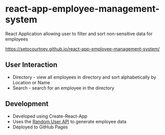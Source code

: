 # react-app-employee-management-system
React Application allowing user to filter and sort non-sensitive data for employees

https://setocourtney.github.io/react-app-employee-management-system/

## User Interaction

* Directory - view all employees in directory and sort alphabetically by Location or Name
* Search - search for an employee in the directory

## Development

* Developed using Create-React-App
* Uses the [Random User API](https://randomuser.me/documentation) to generate employee data
* Deployed to GitHub Pages
